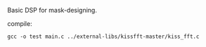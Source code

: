 Basic DSP for mask-designing. 

compile:
```
gcc -o test main.c ../external-libs/kissfft-master/kiss_fft.c
```
